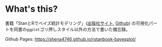 # What's this?

書籍「StanとRでベイズ統計モデリング」([出版社サイト](<https://www.kyoritsu-pub.co.jp/book/b10003786.html>), [Github](https://github.com/MatsuuraKentaro/RStanBook)) の可視化パートを同書の`ggplot`ゴリ押しスタイル以外の方法で書いた備忘録。

Github Pages: <https://shena4746.github.io/rstanbook-bayesplot/>
